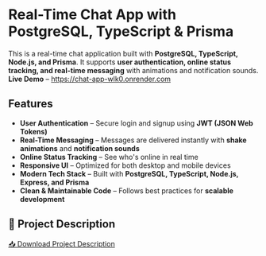 # Real-Time Chat App with PostgreSQL, TypeScript & Prisma  

This is a real-time chat application built with **PostgreSQL, TypeScript, Node.js, and Prisma**. It supports **user authentication, online status tracking, and real-time messaging** with animations and notification sounds.
**Live Demo** – https://chat-app-wlk0.onrender.com 

## Features  
- **User Authentication** – Secure login and signup using **JWT (JSON Web Tokens)**  
- **Real-Time Messaging** – Messages are delivered instantly with **shake animations** and **notification sounds**  
- **Online Status Tracking** – See who's online in real time  
- **Responsive UI** – Optimized for both desktop and mobile devices  
- **Modern Tech Stack** – Built with **PostgreSQL, TypeScript, Node.js, Express, and Prisma**  
- **Clean & Maintainable Code** – Follows best practices for **scalable development**  

## 📄 Project Description  
[📥 Download Project Description](https://docs.google.com/document/d/1fUBEe5YSy49b3n_10u_Ccuhm6-2sSUitn06I1soyLRg/edit?usp=sharing)  






